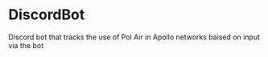 # DiscordBot
 Discord bot that tracks the use of Pol Air in Apollo networks baised on input via the bot
